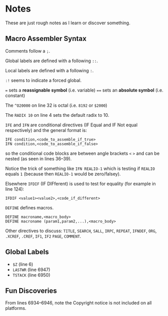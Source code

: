 # Notes

These are just rough notes as I learn or discover something.

## Macro Assembler Syntax

Comments follow a `;`.

Global labels are defined with a following `::`.

Local labels are defined with a following `:`.

`:!` seems to indicate a forced global.

`=` sets a **reassignable symbol** (i.e. variable)
`==` sets an **absolute symbol** (i.e. constant)

The `^O20000` on line 32 is octal (i.e. `8192` or `$2000`)

The `RADIX 10` on line 4 sets the default radix to 10.

`IFE` and `IFN` are conditional directives (IF Equal and IF Not equal respectively) and the general format is:

```
IFE condition,<code_to_assemble_if_true>
IFN condition,<code_to_assemble_if_false>
```

so the conditional code blocks are between angle brackets `<` `>` and can be nested (as seen in lines 36–39).

Notice the trick of something like `IFN REALIO-1` which is testing if `REALIO` equals `1` (because then `REALIO-1` would be zero/falsey).

Elsewhere `IFDIF` (IF DIFferent) is used to test for equality (for example in line 124):

```
IFDIF <value1><value2>,<code_if_different>
```

`DEFINE` defines macros.

```
DEFINE macroname,<macro_body>
DEFINE macroname (param1,param2,...),<macro_body>
```

Other directives to discuss: `TITLE`, `SEARCH`, `SALL`, `IRPC`, `REPEAT`, `IFNDEF`, `ORG`, `.XCREF`, `.CREF`, `IF1`, `IF2` `PAGE`, `COMMENT`.


## Global Labels

- `$Z` (line 6)
- `LASTWR` (line 6947)
- `TSTACK` (line 6950)


## Fun Discoveries

From lines 6934–6946, note the Copyright notice is not included on all platforms.
